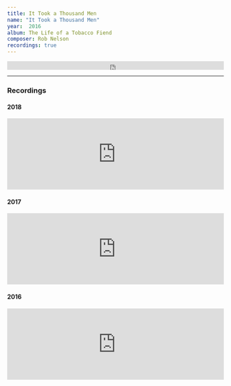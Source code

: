 ```yaml
---
title: It Took a Thousand Men
name: "It Took a Thousand Men"
year:  2016
album: The Life of a Tobacco Fiend
composer: Rob Nelson
recordings: true
---
```

<iframe width="100%" height="20" scrolling="no" frameborder="no" allow="autoplay" src="https://w.soundcloud.com/player/?url=https%3A//api.soundcloud.com/tracks/319012683&color=%23ff5500&inverse=false&auto_play=false&show_user=true"></iframe>
<hr/>
<h3>Recordings</h3>

<h4>2018</h4>
<iframe width="100%" height="166" scrolling="no" frameborder="no" allow="autoplay" src="https://w.soundcloud.com/player/?url=https%3A//api.soundcloud.com/tracks/319012683&color=%23ff5500&auto_play=false&hide_related=false&show_comments=true&show_user=true&show_reposts=false&show_teaser=true"></iframe>

<h4>2017</h4>
<iframe width="100%" height="166" scrolling="no" frameborder="no" allow="autoplay" src="https://w.soundcloud.com/player/?url=https%3A//api.soundcloud.com/tracks/300684503&color=%23ff5500&auto_play=false&hide_related=false&show_comments=true&show_user=true&show_reposts=false&show_teaser=true"></iframe>

<h4>2016</h4>
<iframe width="100%" height="166" scrolling="no" frameborder="no" allow="autoplay" src="https://w.soundcloud.com/player/?url=https%3A//api.soundcloud.com/tracks/257383180&color=%23ff5500&auto_play=false&hide_related=false&show_comments=true&show_user=true&show_reposts=false&show_teaser=true"></iframe>


